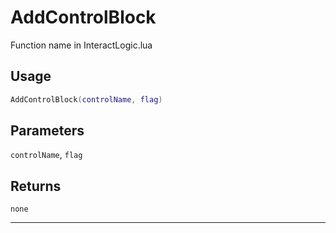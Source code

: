 # AddControlBlock
Function name in InteractLogic.lua
## Usage
```lua
AddControlBlock(controlName, flag)
```
## Parameters
`controlName`, `flag`
## Returns
`none`

---